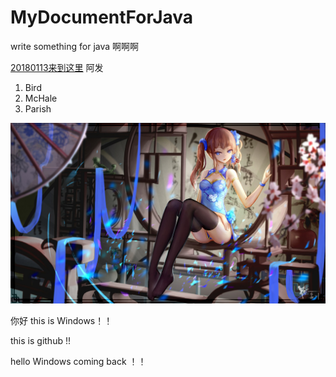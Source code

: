 # MyDocumentForJava
write something for java 
啊啊啊 
<br />

[20180113来到这里](https://github.com/grooveguang/MyDocumentForJava/blob/master/20180113%E6%9D%A5%E5%88%B0%E8%BF%99%E9%87%8C.md)
阿发
 <ol>
<li>Bird</li>
<li>McHale</li>
<li>Parish</li>
</ol>

![image](https://github.com/grooveguang/MyDocumentForJava/blob/master/img/2%20(1).jpg)


你好 this is Windows！！

this is github !!

hello Windows coming back ！！

